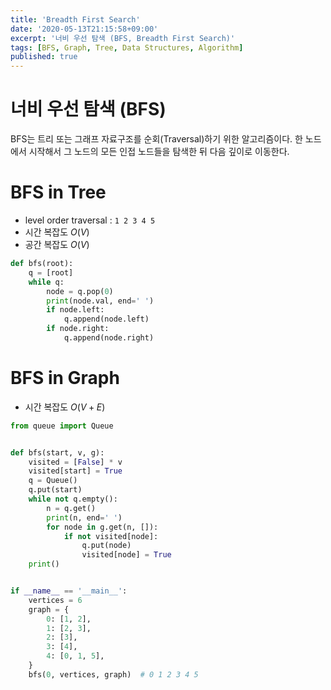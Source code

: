 ```yaml
---
title: 'Breadth First Search'
date: '2020-05-13T21:15:58+09:00'
excerpt: '너비 우선 탐색 (BFS, Breadth First Search)'
tags: [BFS, Graph, Tree, Data Structures, Algorithm]
published: true
---
```


# 너비 우선 탐색 (BFS)

BFS는 트리 또는 그래프 자료구조를 순회(Traversal)하기 위한 알고리즘이다. 한 노드에서 시작해서 그 노드의 모든 인접 노드들을 탐색한 뒤 다음 깊이로 이동한다.

# BFS in Tree

- level order traversal : `1 2 3 4 5`
- 시간 복잡도 $O(V)$
- 공간 복잡도 $O(V)$

```py
def bfs(root):
    q = [root]
    while q:
        node = q.pop(0)
        print(node.val, end=' ')
        if node.left:
            q.append(node.left)
        if node.right:
            q.append(node.right)
```

# BFS in Graph

- 시간 복잡도 $O(V+E)$

```py
from queue import Queue


def bfs(start, v, g):
    visited = [False] * v
    visited[start] = True
    q = Queue()
    q.put(start)
    while not q.empty():
        n = q.get()
        print(n, end=' ')
        for node in g.get(n, []):
            if not visited[node]:
                q.put(node)
                visited[node] = True
    print()


if __name__ == '__main__':
    vertices = 6
    graph = {
        0: [1, 2],
        1: [2, 3],
        2: [3],
        3: [4],
        4: [0, 1, 5],
    }
    bfs(0, vertices, graph)  # 0 1 2 3 4 5
```
